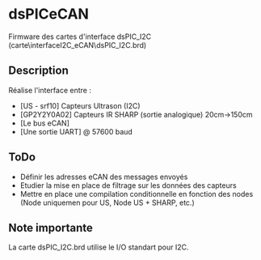 # dsPICeCAN
Firmware des cartes d'interface dsPIC_I2C (carte\interfaceI2C_eCAN\dsPIC_I2C.brd)



## Description

Réalise l'interface entre :
* [US - srf10] Capteurs Ultrason (I2C) 
* [GP2Y2Y0A02] Capteurs IR SHARP (sortie analogique) 20cm->150cm
* [Le bus eCAN]
* [Une sortie UART] @ 57600 baud


## ToDo
* Définir les adresses eCAN des messages envoyés
* Etudier la mise en place de filtrage sur les données des capteurs
* Mettre en place une compilation conditionnelle en fonction des nodes (Node uniquemen pour US, Node US + SHARP, etc.)

## Note importante
La carte dsPIC_I2C.brd utilise le I/O standart pour I2C.
